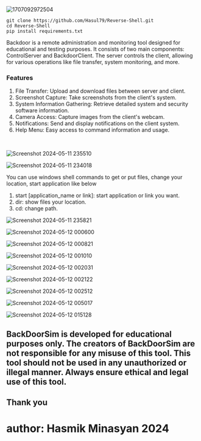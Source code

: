 
![1707092972504](https://github.com/Hasul79/Reverse-Shell/assets/95657084/b1f5a520-3df5-4e92-aff7-157e404709aa)


```
git clone https://github.com/Hasul79/Reverse-Shell.git
cd Reverse-Shell
pip install requirements.txt

```


<p>Backdoor is a remote administration and monitoring tool designed for educational and testing purposes. It consists of two main components: ControlServer and BackdoorClient. The server controls the client, allowing for various operations like file transfer, system monitoring, and more.</p>

<h3>Features</h3>
<ol>
<li>File Transfer: Upload and download files between server and client.</li>
<li>Screenshot Capture: Take screenshots from the client's system.</li>
<li>System Information Gathering: Retrieve detailed system and security software information.</li>
<li>Camera Access: Capture images from the client's webcam.</li>
<li>Notifications: Send and display notifications on the client system.</li>
<li>Help Menu: Easy access to command information and usage.</li>
</ol>
<br/>

![Screenshot 2024-05-11 235510](https://github.com/Hasul79/Reverse-Shell/assets/95657084/c918e3c8-6a02-42ce-86c4-405c5fb5d8cf)


![Screenshot 2024-05-11 234018](https://github.com/Hasul79/Reverse-Shell/assets/95657084/819ad1ec-6593-47f5-8053-3ad29ef36d01)


<p>You can use windows shell commands to get or put files, change your location, start application like below</p>
<ol>
<li> start [application_name or link]: start application or link you want.</li>
<li> dir: show files your location.</li>
<li> cd: change path.</li>
</ol>

![Screenshot 2024-05-11 235821](https://github.com/Hasul79/Reverse-Shell/assets/95657084/539a583a-a531-4b04-82f8-65201663599d)


![Screenshot 2024-05-12 000600](https://github.com/Hasul79/Reverse-Shell/assets/95657084/69712b44-bf36-4ad5-84bc-536062de906d)



![Screenshot 2024-05-12 000821](https://github.com/Hasul79/Reverse-Shell/assets/95657084/7fd88bdb-b92f-48fb-9e8c-1804e97cc267)


![Screenshot 2024-05-12 001010](https://github.com/Hasul79/Reverse-Shell/assets/95657084/780c16da-5667-43ed-8d96-bdc4058633c3)


![Screenshot 2024-05-12 002031](https://github.com/Hasul79/Reverse-Shell/assets/95657084/bf20ab36-5ef3-4661-82e5-e6c42752718f)


![Screenshot 2024-05-12 002122](https://github.com/Hasul79/Reverse-Shell/assets/95657084/b1b23dd5-1e42-4801-8f3d-09b1252dd048)


![Screenshot 2024-05-12 002512](https://github.com/Hasul79/Reverse-Shell/assets/95657084/50fe7546-ad6a-41d1-b772-c869105a2850)



![Screenshot 2024-05-12 005017](https://github.com/Hasul79/Reverse-Shell/assets/95657084/10cdb41b-9ec3-44ed-859a-58cdd68b6993)



![Screenshot 2024-05-12 015128](https://github.com/Hasul79/Reverse-Shell/assets/95657084/f2ca67d3-cf98-49d1-b5e4-9b5b35aab8fb)

<h2>BackDoorSim is developed for educational purposes only. The creators of BackDoorSim are not responsible for any misuse of this tool. This tool should not be used in any unauthorized or illegal manner. Always ensure ethical and legal use of this tool.</h2>

<h2>Thank you</h2>

# author: Hasmik Minasyan 2024
